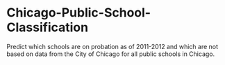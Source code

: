 # Chicago-Public-School-Classification
Predict which schools are on probation as of 2011-2012 and which are not based on data from the City of Chicago for all public schools in Chicago.
